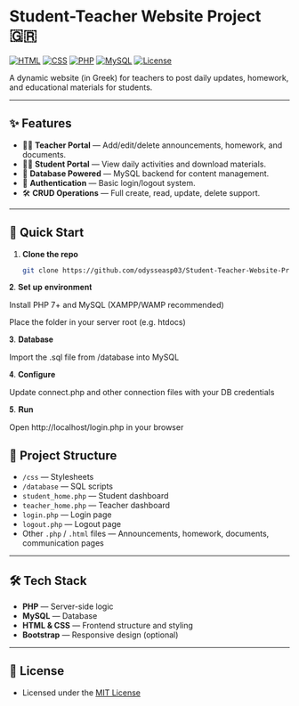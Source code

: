 # Student-Teacher Website Project 🇬🇷
[![HTML](https://img.shields.io/badge/HTML-5-orange)](#)
[![CSS](https://img.shields.io/badge/CSS-3-blue)](#)
[![PHP](https://img.shields.io/badge/PHP-7%2B-blue)](#)
[![MySQL](https://img.shields.io/badge/MySQL-5%2B-orange)](#)
[![License](https://img.shields.io/badge/License-MIT-green)](#)

A dynamic website (in Greek) for teachers to post daily updates, homework, and educational materials for students.

---

## ✨ Features
- 👩‍🏫 **Teacher Portal** — Add/edit/delete announcements, homework, and documents.
- 🧑‍🎓 **Student Portal** — View daily activities and download materials.
- 💾 **Database Powered** — MySQL backend for content management.
- 🔐 **Authentication** — Basic login/logout system.
- 🛠 **CRUD Operations** — Full create, read, update, delete support.

---

## 🚀 Quick Start
1. **Clone the repo**
   ```bash
   git clone https://github.com/odysseasp03/Student-Teacher-Website-Project-Greek.git

𝟐. 𝐒𝐞𝐭 𝐮𝐩 𝐞𝐧𝐯𝐢𝐫𝐨𝐧𝐦𝐞𝐧𝐭

Install PHP 7+ and MySQL (XAMPP/WAMP recommended)

Place the folder in your server root (e.g. htdocs)

𝟑. 𝐃𝐚𝐭𝐚𝐛𝐚𝐬𝐞

Import the .sql file from /database into MySQL

𝟒. 𝐂𝐨𝐧𝐟𝐢𝐠𝐮𝐫𝐞

Update connect.php and other connection files with your DB credentials

𝟓. 𝐑𝐮𝐧

Open http://localhost/login.php in your browser

## 📂 Project Structure
- `/css` — Stylesheets
- `/database` — SQL scripts
- `student_home.php` — Student dashboard
- `teacher_home.php` — Teacher dashboard
- `login.php` — Login page
- `logout.php` — Logout page
- Other `.php` / `.html` files — Announcements, homework, documents, communication pages

---

## 🛠 Tech Stack
- **PHP** — Server-side logic
- **MySQL** — Database
- **HTML & CSS** — Frontend structure and styling
- **Bootstrap** — Responsive design (optional)

---

## 📌 License
- Licensed under the [MIT License](LICENSE)

